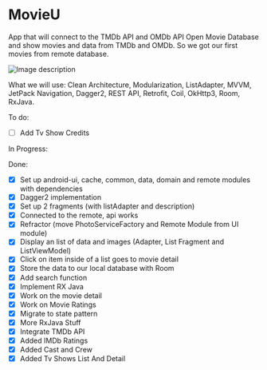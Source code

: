 # MovieU

App that will connect to the TMDb API and OMDb API Open Movie Database and show movies and data from TMDb and OMDb.
So we got our first movies from remote database.

![Image description](https://i.ibb.co/rGyJ8cC/screenshot.jpg)

What we will use:
Clean Architecture,
Modularization,
ListAdapter,
MVVM,
JetPack Navigation,
Dagger2,
REST API,
Retrofit,
Coil,
OkHttp3,
Room,
RxJava.

To do:
-[ ] Add Tv Show Credits

In Progress:


Done:
- [x] Set up android-ui, cache, common, data, domain and remote modules with dependencies
- [x] Dagger2 implementation
- [x] Set up 2 fragments (with listAdapter and description)
- [x] Connected to the remote, api works
- [x] Refractor (move PhotoServiceFactory and Remote Module from UI module)
- [x] Display an list of data and images (Adapter, List Fragment and ListViewModel)
- [x] Click on item inside of a list goes to movie detail
- [x] Store the data to our local database with Room
- [x] Add search function
- [x] Implement RX Java
- [x] Work on the movie detail
- [x] Work on Movie Ratings
- [x] Migrate to state pattern
- [x] More RxJava Stuff
- [x] Integrate TMDb API
- [x] Added IMDb Ratings
- [x] Added Cast and Crew
- [x] Added Tv Shows List And Detail
